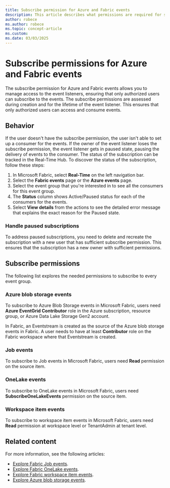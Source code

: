 ```yaml
---
title: Subscribe permission for Azure and Fabric events
description: This article describes what permissions are required for subscribing to Fabric events.
author: robece
ms.author: robece
ms.topic: concept-article
ms.custom:
ms.date: 03/03/2025
---
```


# Subscribe permissions for Azure and Fabric events

The subscribe permission for Azure and Fabric events allows you to manage access to the event listeners, ensuring that only authorized users can subscribe to the events. The subscribe permissions are assessed during creation and for the lifetime of the event listener. This ensures that only authorized users can access and consume events. 

## Behavior
If the user doesn't have the subscribe permission, the user isn't able to set up a consumer for the events. If the owner of the event listener loses the subscribe permission, the event listener gets in paused state, pausing the delivery of events to the consumer. The status of the subscription can be tracked in the Real-Time Hub. To discover the status of the subscription, follow these steps:
1.	In Microsoft Fabric, select **Real-Time** on the left navigation bar.
2.	Select the **Fabric events** page or the **Azure events** page.
3.	Select the event group that you're interested in to see all the consumers for this event group.
4.	The **Status** column shows Active/Paused status for each of the consumers for the events.
5.	Select **View details** from the actions to see the detailed error message that explains the exact reason for the Paused state.

### Handle paused subscriptions
To address paused subscriptions, you need to delete and recreate the subscription with a new user that has sufficient subscribe permission. This ensures that the subscription has a new owner with sufficient permissions.

## Subscribe permissions
The following list explores the needed permissions to subscribe to every event group.

### Azure blob storage events

To subscribe to Azure Blob Storage events in Microsoft Fabric, users need **Azure EventGrid Contributor** role in the Azure subscription, resource group, or Azure Data Lake Storage Gen2 account.

In Fabric, an Eventstream is created as the source of the Azure blob storage events in Fabric. A user needs to have at least **Contributor** role on the Fabric workspace where that Eventstream is created.

### Job events

To subscribe to Job events in Microsoft Fabric, users need **Read** permission on the source item.

### OneLake events

To subscribe to OneLake events in Microsoft Fabric, users need **SubscribeOneLakeEvents** permission on the source item.

### Workspace item events

To subscribe to workspace item events in Microsoft Fabric, users need **Read** permission at workspace level or TenantAdmin at tenant level.


## Related content

For more information, see the following articles: 
- [Explore Fabric Job events](explore-fabric-job-events.md).</br>
- [Explore Fabric OneLake events](explore-fabric-onelake-events.md).</br>
- [Explore Fabric workspace item events](explore-fabric-workspace-item-events.md).</br>
- [Explore Azure blob storage events](explore-azure-blob-storage-events.md).
